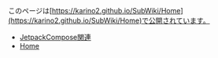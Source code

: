 このページは[https://karino2.github.io/SubWiki/Home](https://karino2.github.io/SubWiki/Home)で公開されています。

- [JetpackCompose関連](/JetpackCompose/Home.md)
- [Home](/Home.md)
